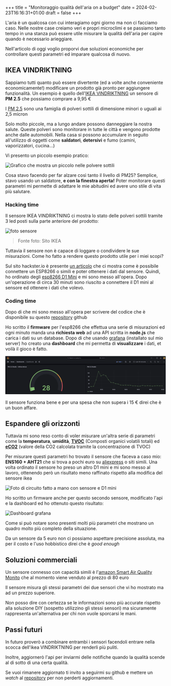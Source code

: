 +++
title = "Monitoraggio qualità dell'aria on a budget"
date = 2024-02-23T16:16:31+01:00
draft = false
+++

L'aria è un qualcosa con cui interagiamo ogni giorno ma non ci facciamo caso. Nelle nostre case creiamo veri e propri microclimi e se passiamo tanto tempo in una stanza può essere utile misurare la qualità dell'aria per capire quando è necessario arieggiare.

Nell'articolo di oggi voglio proporvi due soluzioni economiche per controllare questi parametri ed imparare qualcosa di nuovo.

## IKEA VINDRIKTNING

Sappiamo tutti quanto può essere divertente (ed a volte anche conveniente economicamente!) modificare un prodotto già pronto per aggiungere funzionalità. Un esempio è quello dell'[IKEA VINDRIKTNING](https://www.ikea.com/it/it/p/vindriktning-sensore-della-qualita-dellaria-80515910/) un sensore di **PM 2.5** che possiamo comprare a 9,95 €

I [PM 2.5](https://it.wikipedia.org/wiki/PM_2.5) sono una famiglia di polveri sottili di dimensione minori o uguali ai 2,5 micron

Solo molto piccole, ma a lungo andare possono danneggiare la nostra salute. Queste polveri sono monitorare in tutte le città e vengono prodotte anche dalle automobili. Nella casa si possono accumulare in seguito all'utilizzo di oggetti come **saldatori**, **detersivi** e fumo (camini, vaporizzatori, cucina...)

Vi presento un piccolo esempio pratico:

![Grafico che mostra un piccolo nelle polvere sottili](/blog/pm25.png)

Cosa stavo facendo per far alzare così tanto il livello di PM25? Semplice, stavo usando un saldatore, **e con la finestra aperta!** Poter monitorare questi parametri mi permette di adattare le mie abitudini ed avere uno stile di vita più salutare.

### Hacking time

Il sensore IKEA VINDRIKTNING ci mostra lo stato delle polveri sottili tramite 3 led posti sulla parte anteriore del prodotto:

![foto sensore](https://www.ikea.com/it/it/images/products/vindriktning-sensore-della-qualita-dellaria__1073150_ph177967_s5.jpg?f=l)

> Fonte foto: Sito IKEA

Tuttavia il sensore non è capace di loggare o condividere le sue misurazioni. Come ho fatto a rendere questo prodotto utile per i miei scopi?

Sul sito hackster.io è presente [un articolo](https://www.hackster.io/news/ikea-vindriktning-air-quality-sensor-mod-adds-sensors-and-indicators-aac85d80c7c9) che ci mostra come è possibile connettere un ESP8266 o simili e poter ottenere i dati dal sensore. Quindi, ho ordinato degli [esp8266 D1 Mini](https://www.az-delivery.de/it/products/d1-mini) e mi sono messo all'opera. Dopo un'operazione di circa 30 minuti sono riuscito a connettere il D1 mini al sensore ed ottenere i dati che volevo.

### Coding time

Dopo di che mi sono messo all'opera per scrivere del codice che è disponibile su questo [repository](https://github.com/lollo03/IKEA-VINDRIKTNING-mod-by-Lollo) github

Ho scritto il **firmware** per l'esp8266 che effettua una serie di misurazioni ed ogni minuto manda una **richiesta web** ad una API scritta in **node.js** che carica i dati su un database. Dopo di che usando [grafana](https://grafana.com/) (installato sul mio server) ho creato una **dashboard** che mi permetta di **visualizzare** i dati, et voilà il gioco è fatto.

![Dashboard su grafana](https://raw.githubusercontent.com/lollo03/IKEA-VINDRIKTNING-mod-by-Lollo/main/docs/grafanaDashboard.png)

Il sensore funziona bene e per una spesa che non supera i 15 € direi che è un buon affare.

## Espandere gli orizzonti

Tuttavia mi sono reso conto di voler misurare un'altra serie di parametri come la **temperatura**, **umidità**, **[TVOC](https://www.aircare.it/inquinanti-indoor-tvoc/)** (Composti organici volatili totali) ed [**eCO2**](https://www.careforair.eu/en/eco2/) (valore della CO2 calcolata tramite la concentrazione di TVOC)

Per misurare questi parametri ho trovato il sensore che faceva a caso mio:
**ENS160 + AHT21** che si trova a pochi euro su [aliexpress](https://it.aliexpress.com/item/1005004685403045.html?gatewayAdapt=glo2ita) o siti simili. Una volta ordinato il sensore ho preso un altro D1 mini e mi sono messo al lavoro, ottenendo però un risultato meno raffinato rispetto alla modifica del sensore ikea

![Foto di circuito fatto a mano con sensore e D1 mini](/blog/sensore_2.jpeg)

Ho scritto un firmware anche per questo secondo sensore, modificato l'api e la dashboard ed ho ottenuto questo risultato:

![Dashboard grafana](/blog/dashboard_aria_finita.png)

Come si può notare sono presenti molti più parametri che mostrano un quadro molto più completo della situazione.

Da un sensore da 5 euro non ci possiamo aspettare precisione assoluta, ma per il costo e l'uso hobbistico direi che è _good enough_

## Soluzioni commerciali

Un sensore connesso con capacità simili è l'[amazon Smart Air Quality Monito](https://www.amazon.it/amazon-smart-air-quality-monitor-conosci-la-qualita-dell%E2%80%99aria/dp/B08X2V3T2B?) che al momento viene venduto al prezzo di 80 euro

Il sensore misura gli stessi parametri dei due sensori che vi ho mostrato ma ad un prezzo superiore.

Non posso dire con certezza se le informazioni sono più accurate rispetto alla soluzione DIY (sospetto utilizzino gli stessi sensori) ma sicuramente rappresenta un'alternativa per chi non vuole sporcarsi le mani.

## Passi futuri

In futuro proverò a combinare entrambi i sensori facendoli entrare nella scocca dell'ikea VINDRIKTNING per renderli più puliti.

Inoltre, aggiornerò l'api per inviarmi delle notifiche quando la qualità scende al di sotto di una certa qualità.

Se vuoi rimanere aggiornato ti invito a seguirmi su github e mettere un _watch_ al [repository](https://github.com/lollo03/IKEA-VINDRIKTNING-mod-by-Lollo) per non perderti aggiornamenti.

